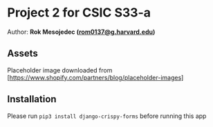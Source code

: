 # Project 2 for CSIC S33-a
Author: **Rok Mesojedec (rom0137@g.harvard.edu)**

## Assets
Placeholder image downloaded from [https://www.shopify.com/partners/blog/placeholder-images]

## Installation

Please run `pip3 install django-crispy-forms` before running this app